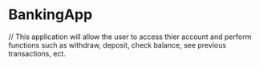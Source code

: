 # BankingApp

// This application will allow the user to access thier account and perform functions such as withdraw, deposit, check balance, see previous transactions, ect.
